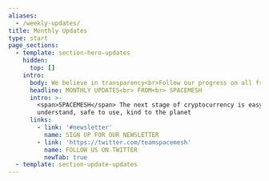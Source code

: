 ```yaml
---
aliases:
  - /weekly-updates/
title: Monthly Updates
type: start
page_sections:
  - template: section-hero-updates
    hidden:
      top: []
    intro:
      body: We believe in transparency<br>Follow our progress on all fronts
      headline: MONTHLY UPDATES<br> FROM<br> SPACEMESH
      intro: >-
        <span>SPACEMESH</span> The next stage of cryptocurrency is easy to
        understand, safe to use, kind to the planet
      links:
        - link: '#newsletter'
          name: SIGN UP FOR OUR NEWSLETTER
        - link: 'https://twitter.com/teamspacemesh'
          name: FOLLOW US ON TWITTER
          newTab: true
  - template: section-update-updates
---
```

